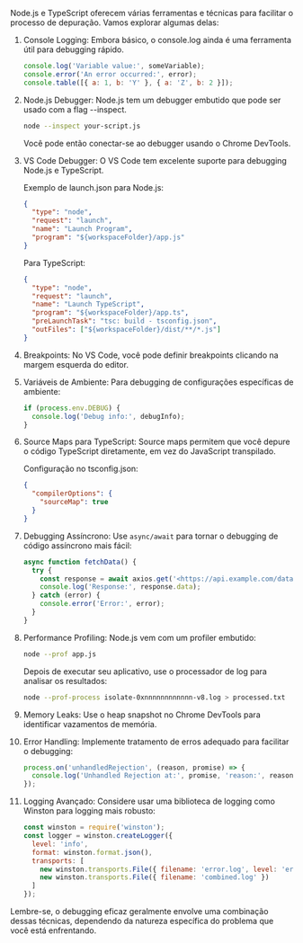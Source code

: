Node.js e TypeScript oferecem várias ferramentas e técnicas para facilitar o processo de depuração. Vamos explorar algumas delas:

1. Console Logging: Embora básico, o console.log ainda é uma ferramenta útil para debugging rápido.
    
    ```jsx
    console.log('Variable value:', someVariable);
    console.error('An error occurred:', error);
    console.table([{ a: 1, b: 'Y' }, { a: 'Z', b: 2 }]);
    
    ```
    
2. Node.js Debugger: Node.js tem um debugger embutido que pode ser usado com a flag --inspect.
    
    ```bash
    node --inspect your-script.js
    
    ```
    
    Você pode então conectar-se ao debugger usando o Chrome DevTools.
    
3. VS Code Debugger: O VS Code tem excelente suporte para debugging Node.js e TypeScript.
    
    Exemplo de launch.json para Node.js:
    
    ```json
    {
      "type": "node",
      "request": "launch",
      "name": "Launch Program",
      "program": "${workspaceFolder}/app.js"
    }
    
    ```
    
    Para TypeScript:
    
    ```json
    {
      "type": "node",
      "request": "launch",
      "name": "Launch TypeScript",
      "program": "${workspaceFolder}/app.ts",
      "preLaunchTask": "tsc: build - tsconfig.json",
      "outFiles": ["${workspaceFolder}/dist/**/*.js"]
    }
    
    ```
    
4. Breakpoints: No VS Code, você pode definir breakpoints clicando na margem esquerda do editor.
    
5. Variáveis de Ambiente: Para debugging de configurações específicas de ambiente:
    
    ```jsx
    if (process.env.DEBUG) {
      console.log('Debug info:', debugInfo);
    }
    
    ```
    
6. Source Maps para TypeScript: Source maps permitem que você depure o código TypeScript diretamente, em vez do JavaScript transpilado.
    
    Configuração no tsconfig.json:
    
    ```json
    {
      "compilerOptions": {
        "sourceMap": true
      }
    }
    
    ```
    
7. Debugging Assíncrono: Use `async/await` para tornar o debugging de código assíncrono mais fácil:
    
    ```jsx
    async function fetchData() {
      try {
        const response = await axios.get('<https://api.example.com/data>');
        console.log('Response:', response.data);
      } catch (error) {
        console.error('Error:', error);
      }
    }
    
    ```
    
8. Performance Profiling: Node.js vem com um profiler embutido:
    
    ```bash
    node --prof app.js
    
    ```
    
    Depois de executar seu aplicativo, use o processador de log para analisar os resultados:
    
    ```bash
    node --prof-process isolate-0xnnnnnnnnnnnn-v8.log > processed.txt
    
    ```
    
9. Memory Leaks: Use o heap snapshot no Chrome DevTools para identificar vazamentos de memória.
    
10. Error Handling: Implemente tratamento de erros adequado para facilitar o debugging:
    
    ```jsx
    process.on('unhandledRejection', (reason, promise) => {
      console.log('Unhandled Rejection at:', promise, 'reason:', reason);
    });
    
    ```
    
11. Logging Avançado: Considere usar uma biblioteca de logging como Winston para logging mais robusto:
    
    ```jsx
    const winston = require('winston');
    const logger = winston.createLogger({
      level: 'info',
      format: winston.format.json(),
      transports: [
        new winston.transports.File({ filename: 'error.log', level: 'error' }),
        new winston.transports.File({ filename: 'combined.log' })
      ]
    });
    
    ```
    

Lembre-se, o debugging eficaz geralmente envolve uma combinação dessas técnicas, dependendo da natureza específica do problema que você está enfrentando.